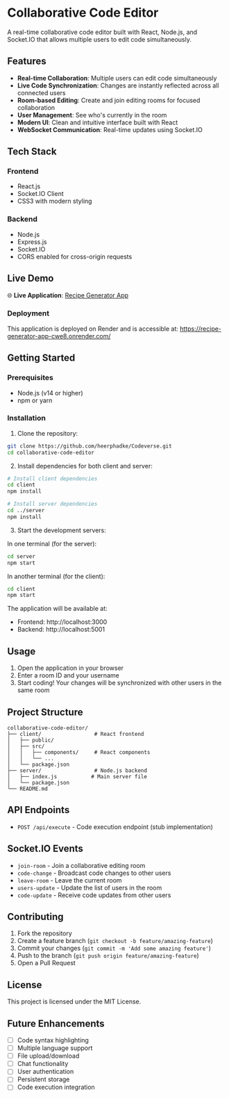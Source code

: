 # Collaborative Code Editor

A real-time collaborative code editor built with React, Node.js, and Socket.IO that allows multiple users to edit code simultaneously.

## Features

- **Real-time Collaboration**: Multiple users can edit code simultaneously
- **Live Code Synchronization**: Changes are instantly reflected across all connected users
- **Room-based Editing**: Create and join editing rooms for focused collaboration
- **User Management**: See who's currently in the room
- **Modern UI**: Clean and intuitive interface built with React
- **WebSocket Communication**: Real-time updates using Socket.IO

## Tech Stack

### Frontend
- React.js
- Socket.IO Client
- CSS3 with modern styling

### Backend
- Node.js
- Express.js
- Socket.IO
- CORS enabled for cross-origin requests

## Live Demo

🌐 **Live Application**: [Recipe Generator App](https://recipe-generator-app-cwe8.onrender.com/)

### Deployment
This application is deployed on Render and is accessible at: https://recipe-generator-app-cwe8.onrender.com/

## Getting Started

### Prerequisites
- Node.js (v14 or higher)
- npm or yarn

### Installation

1. Clone the repository:
```bash
git clone https://github.com/heerphadke/Codeverse.git
cd collaborative-code-editor
```

2. Install dependencies for both client and server:
```bash
# Install client dependencies
cd client
npm install

# Install server dependencies
cd ../server
npm install
```

3. Start the development servers:

In one terminal (for the server):
```bash
cd server
npm start
```

In another terminal (for the client):
```bash
cd client
npm start
```

The application will be available at:
- Frontend: http://localhost:3000
- Backend: http://localhost:5001

## Usage

1. Open the application in your browser
2. Enter a room ID and your username
3. Start coding! Your changes will be synchronized with other users in the same room

## Project Structure

```
collaborative-code-editor/
├── client/                 # React frontend
│   ├── public/
│   ├── src/
│   │   ├── components/     # React components
│   │   └── ...
│   └── package.json
├── server/                 # Node.js backend
│   ├── index.js           # Main server file
│   └── package.json
└── README.md
```

## API Endpoints

- `POST /api/execute` - Code execution endpoint (stub implementation)

## Socket.IO Events

- `join-room` - Join a collaborative editing room
- `code-change` - Broadcast code changes to other users
- `leave-room` - Leave the current room
- `users-update` - Update the list of users in the room
- `code-update` - Receive code updates from other users

## Contributing

1. Fork the repository
2. Create a feature branch (`git checkout -b feature/amazing-feature`)
3. Commit your changes (`git commit -m 'Add some amazing feature'`)
4. Push to the branch (`git push origin feature/amazing-feature`)
5. Open a Pull Request

## License

This project is licensed under the MIT License.

## Future Enhancements

- [ ] Code syntax highlighting
- [ ] Multiple language support
- [ ] File upload/download
- [ ] Chat functionality
- [ ] User authentication
- [ ] Persistent storage
- [ ] Code execution integration 